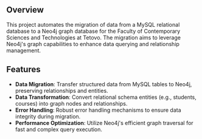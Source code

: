
## Overview

This project automates the migration of data from a MySQL relational database to a Neo4j graph database for the Faculty of Contemporary Sciences and Technologies at Tetovo. The migration aims to leverage Neo4j's graph capabilities to enhance data querying and relationship management.

## Features

- **Data Migration**: Transfer structured data from MySQL tables to Neo4j, preserving relationships and entities.
- **Data Transformation**: Convert relational schema entities (e.g., students, courses) into graph nodes and relationships.
- **Error Handling**: Robust error handling mechanisms to ensure data integrity during migration.
- **Performance Optimization**: Utilize Neo4j's efficient graph traversal for fast and complex query execution.
